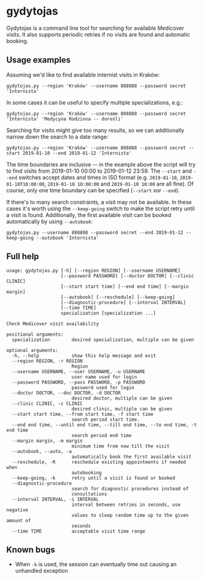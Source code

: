 # gydytojas

Gydytojas is a command line tool for searching for available Medicover visits.  It also supports periodic retries if
no visits are found and automatic booking.


## Usage examples

Assuming we'd like to find available internist visits in Kraków:
```
gydytojas.py --region 'Kraków' --username 888888 --password secret 'Internista'
```

In some cases it can be useful to specify multiple specializations, e.g.:
```
gydytojas.py --region 'Kraków' --username 888888 --password secret 'Internista' 'Medycyna Rodzinna -- dorośli'
```

Searching for visits might give too many results, so we can additionally narrow down the search to a date range:
```
gydytojas.py --region 'Kraków' --username 888888 --password secret --start 2019-01-10 --end 2019-01-12 'Internista'
```

The time boundaries are inclusive -- in the example above the script will try to find visits from 2019-01-10 00:00 to
2019-01-12 23:59.  The `--start` and `--end` switches accept dates and times in ISO format (e.g. `2019-01-10`,
`2019-01-10T10:00:00`, `2019-01-10 10:00:00` and `2019-01-10 10:00` are all fine).  Of course, only one time boundary
can be specified (`--start` xor `--end`).

If there's to many search constraints, a visit may not be available.  In these cases it's worth using the
`--keep-going` switch to make the script retry until a visit is found.  Additionally, the first available visit can be
booked automatically by using `--autobook`:
```
gydytojas.py --username 888888 --password secret --end 2019-01-12 --keep-going --autobook 'Internista'
```


## Full help

```
usage: gydytojas.py [-h] [--region REGION] [--username USERNAME]
                    [--password PASSWORD] [--doctor DOCTOR] [--clinic CLINIC]
                    [--start start time] [--end end time] [--margin margin]
                    [--autobook] [--reschedule] [--keep-going]
                    [--diagnostic-procedure] [--interval INTERVAL]
                    [--time TIME]
                    specialization [specialization ...]

Check Medicover visit availability

positional arguments:
  specialization        desired specialization, multiple can be given

optional arguments:
  -h, --help            show this help message and exit
  --region REGION, -r REGION
                        Region
  --username USERNAME, --user USERNAME, -u USERNAME
                        user name used for login
  --password PASSWORD, --pass PASSWORD, -p PASSWORD
                        password used for login
  --doctor DOCTOR, --doc DOCTOR, -d DOCTOR
                        desired doctor, multiple can be given
  --clinic CLINIC, -c CLINIC
                        desired clinic, multiple can be given
  --start start time, --from start time, -f start time
                        search period start time.
  --end end time, --until end time, --till end time, --to end time, -t end time
                        search period end time
  --margin margin, -m margin
                        minimum time from now till the visit
  --autobook, --auto, -a
                        automatically book the first available visit
  --reschedule, -R      reschedule existing appointments if needed when
                        autobooking
  --keep-going, -k      retry until a visit is found or booked
  --diagnostic-procedure
                        search for diagnostic procedures instead of
                        consultations
  --interval INTERVAL, -i INTERVAL
                        interval between retries in seconds, use negative
                        values to sleep random time up to the given amount of
                        seconds
  --time TIME           acceptable visit time range
```

## Known bugs

* When `-k` is used, the session can eventually time out causing an unhandled exception
